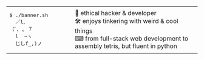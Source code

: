 <table>
<tr>
<td>
<pre>
$ ./banner.sh
  ／l、             
（ﾟ､ ｡ ７           
  l  ~ヽ            
  じしf_,)ノ         
</pre>
</td>
<td>
🔐 ethical hacker & developer<br>
🛠️ enjoys tinkering with weird & cool things<br>
⌨ from full-stack web development to assembly tetris, but fluent in python
</td>
</tr>
</table>
